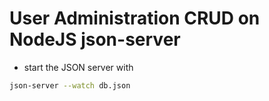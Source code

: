 # User Administration CRUD on NodeJS json-server

* start the JSON server with
```BASH
json-server --watch db.json
```
